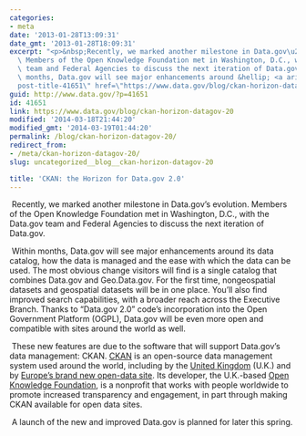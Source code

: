```yaml
---
categories:
- meta
date: '2013-01-28T13:09:31'
date_gmt: '2013-01-28T18:09:31'
excerpt: "<p>&nbsp;Recently, we marked another milestone in Data.gov\u2019s evolution.\
  \ Members of the Open Knowledge Foundation met in Washington, D.C., with the Data.gov\
  \ team and Federal Agencies to discuss the next iteration of Data.gov. &nbsp;Within\
  \ months, Data.gov will see major enhancements around &hellip; <a aria-describedby=\"\
  post-title-41651\" href=\"https://www.data.gov/blog/ckan-horizon-datagov-20\">Continued</a></p>\n"
guid: http://www.data.gov/?p=41651
id: 41651
link: https://www.data.gov/blog/ckan-horizon-datagov-20
modified: '2014-03-18T21:44:20'
modified_gmt: '2014-03-19T01:44:20'
permalink: /blog/ckan-horizon-datagov-20/
redirect_from:
- /meta/ckan-horizon-datagov-20/
slug: uncategorized__blog__ckan-horizon-datagov-20

title: 'CKAN: the Horizon for Data.gov 2.0'
---
```

 Recently, we marked another milestone in Data.gov’s evolution. Members of the Open Knowledge Foundation met in Washington, D.C., with the Data.gov team and Federal Agencies to discuss the next iteration of Data.gov.


 Within months, Data.gov will see major enhancements around its data catalog, how the data is managed and the ease with which the data can be used. The most obvious change visitors will find is a single catalog that combines Data.gov and Geo.Data.gov. For the first time, nongeospatial datasets and geospatial datasets will be in one place. You’ll also find improved search capabilities, with a broader reach across the Executive Branch. Thanks to “Data.gov 2.0” code’s incorporation into the Open Government Platform (OGPL), Data.gov will be even more open and compatible with sites around the world as well. 


 These new features are due to the software that will support Data.gov’s data management: CKAN. [CKAN](http://ckan.org/) is an open-source data management system used around the world, including by the [United Kingdom](http://data.gov.uk/) (U.K.) and by [Europe’s brand new open-data site](http://publicdata.eu/). Its developer, the U.K.-based [Open Knowledge Foundation](http://okfn.org/), is a nonprofit that works with people worldwide to promote increased transparency and engagement, in part through making CKAN available for open data sites. 


 A launch of the new and improved Data.gov is planned for later this spring.


